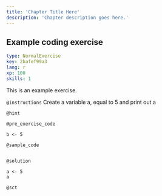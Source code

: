 ```yaml
---
title: 'Chapter Title Here'
description: 'Chapter description goes here.'
---
```


## Example coding exercise

```yaml
type: NormalExercise
key: 2bafef99a3
lang: r
xp: 100
skills: 1
```

This is an example exercise.

`@instructions`
Create a variable a, equal to 5 and print out a

`@hint`


`@pre_exercise_code`
```{r}
b <- 5
```

`@sample_code`
```{r}

```

`@solution`
```{r}
a <- 5
a
```

`@sct`
```{r}

```
